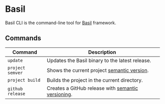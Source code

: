 # Basil

Basil CLI is the command-line tool for [Basil](https://github.com/gardenbed/basil) framework.

## Commands

| Command | Description |
|---------|-------------|
| `update` | Updates the Basil binary to the latest release. |
| `project semver` | Shows the current project [semantic version](https://semver.org). |
| `project build` | Builds the project in the current directory. |
| `github release` | Creates a GitHub release with [semantic versioning](https://semver.org). |
